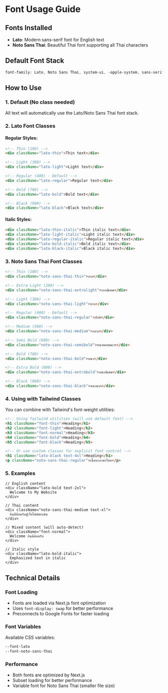 # Font Usage Guide

## Fonts Installed
- **Lato**: Modern sans-serif font for English text
- **Noto Sans Thai**: Beautiful Thai font supporting all Thai characters

## Default Font Stack
```css
font-family: Lato, Noto Sans Thai, system-ui, -apple-system, sans-serif;
```

## How to Use

### 1. Default (No class needed)
All text will automatically use the Lato/Noto Sans Thai font stack.

### 2. Lato Font Classes

#### Regular Styles:
```html
<!-- Thin (100) -->
<div className="lato-thin">Thin text</div>

<!-- Light (300) -->
<div className="lato-light">Light text</div>

<!-- Regular (400) - Default -->
<div className="lato-regular">Regular text</div>

<!-- Bold (700) -->
<div className="lato-bold">Bold text</div>

<!-- Black (900) -->
<div className="lato-black">Black text</div>
```

#### Italic Styles:
```html
<div className="lato-thin-italic">Thin italic text</div>
<div className="lato-light-italic">Light italic text</div>
<div className="lato-regular-italic">Regular italic text</div>
<div className="lato-bold-italic">Bold italic text</div>
<div className="lato-black-italic">Black italic text</div>
```

### 3. Noto Sans Thai Font Classes

```html
<!-- Thin (100) -->
<div className="noto-sans-thai-thin">บาง</div>

<!-- Extra Light (200) -->
<div className="noto-sans-thai-extralight">บางพิเศษ</div>

<!-- Light (300) -->
<div className="noto-sans-thai-light">บาง</div>

<!-- Regular (400) - Default -->
<div className="noto-sans-thai-regular">ปกติ</div>

<!-- Medium (500) -->
<div className="noto-sans-thai-medium">กลาง</div>

<!-- Semi Bold (600) -->
<div className="noto-sans-thai-semibold">หนาพอสมควร</div>

<!-- Bold (700) -->
<div className="noto-sans-thai-bold">หนา</div>

<!-- Extra Bold (800) -->
<div className="noto-sans-thai-extrabold">หนาพิเศษ</div>

<!-- Black (900) -->
<div className="noto-sans-thai-black">หนามาก</div>
```

### 4. Using with Tailwind Classes

You can combine with Tailwind's font-weight utilities:

```html
<!-- Using Tailwind utilities (will use default font) -->
<h1 className="font-thin">Heading</h1>
<h2 className="font-light">Heading</h2>
<h3 className="font-normal">Heading</h3>
<h4 className="font-bold">Heading</h4>
<h5 className="font-black">Heading</h5>

<!-- Or use custom classes for explicit font control -->
<h1 className="lato-black text-4xl">Heading</h1>
<p className="noto-sans-thai-regular">เนื้อหาภาษาไทย</p>
```

### 5. Examples

```tsx
// English content
<div className="lato-bold text-2xl">
  Welcome to My Website
</div>

// Thai content
<div className="noto-sans-thai-medium text-xl">
  ยินดีต้อนรับสู่เว็บไซต์ของฉัน
</div>

// Mixed content (will auto-detect)
<div className="font-normal">
  Welcome ยินดีต้อนรับ
</div>

// Italic style
<div className="lato-bold-italic">
  Emphasized text in italic
</div>
```

## Technical Details

### Font Loading
- Fonts are loaded via Next.js font optimization
- Uses `font-display: swap` for better performance
- Preconnects to Google Fonts for faster loading

### Font Variables
Available CSS variables:
```css
--font-lato
--font-noto-sans-thai
```

### Performance
- Both fonts are optimized by Next.js
- Subset loading for better performance
- Variable font for Noto Sans Thai (smaller file size)

